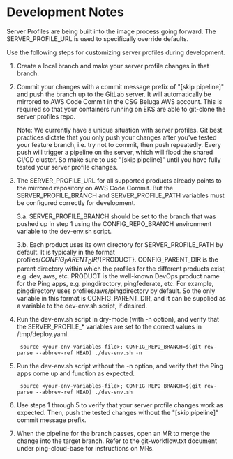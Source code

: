 # Development Notes

Server Profiles are being built into the image process going forward. The SERVER_PROFILE_URL is used to specifically 
override defaults. 

Use the following steps for customizing server profiles during development. 

1. Create a local branch and make your server profile changes in that branch.

2. Commit your changes with a commit message prefix of "[skip pipeline]" and push the branch up to the GitLab server.
   It will automatically be mirrored to AWS Code Commit in the CSG Beluga AWS account. This is required so that your 
   containers running on EKS are able to git-clone the server profiles repo. 
   
   Note: We currently have a unique situation with server profiles. Git best practices dictate that you only push your 
   changes after you've tested your feature branch, i.e. try not to commit, then push repeatedly. Every push will 
   trigger a pipeline on the server, which will flood the shared CI/CD cluster. So make sure to use "[skip pipeline]" 
   until you have fully tested your server profile changes. 

3. The SERVER_PROFILE_URL for all supported products already points to the mirrored repository on AWS Code Commit.
   But the SERVER_PROFILE_BRANCH and SERVER_PROFILE_PATH variables must be configured correctly for development.

   3.a. SERVER_PROFILE_BRANCH should be set to the branch that was pushed up in step 1 using the CONFIG_REPO_BRANCH
        environment variable to the dev-env.sh script.

   3.b. Each product uses its own directory for SERVER_PROFILE_PATH by default. It is typically in the format
        profiles/${CONFIG_PARENT_DIR}/${PRODUCT}. CONFIG_PARENT_DIR is the parent directory within which the profiles
        for the different products exist, e.g. dev, aws, etc. PRODUCT is the well-known DevOps product name for the
        Ping apps, e.g. pingdirectory, pingfederate, etc. For example, pingdirectory uses profiles/aws/pingdirectory by
        default. So the only variable in this format is CONFIG_PARENT_DIR, and it can be supplied as a variable to the
        dev-env.sh script, if desired.

4. Run the dev-env.sh script in dry-mode (with -n option), and verify that the SERVER_PROFILE_* variables are set to 
   the correct values in /tmp/deploy.yaml.
   
        source <your-env-variables-file>; CONFIG_REPO_BRANCH=$(git rev-parse --abbrev-ref HEAD) ./dev-env.sh -n

5. Run the dev-env.sh script without the -n option, and verify that the Ping apps come up and function as expected.

        source <your-env-variables-file>; CONFIG_REPO_BRANCH=$(git rev-parse --abbrev-ref HEAD) ./dev-env.sh
        
6. Use steps 1 through 5 to verify that your server profile changes work as expected. Then, push the tested changes
   without the "[skip pipeline]" commit message prefix.

7. When the pipeline for the branch passes, open an MR to merge the change into the target branch. Refer to the 
   git-workflow.txt document under ping-cloud-base for instructions on MRs.
